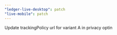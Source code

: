 ```yaml
---
"ledger-live-desktop": patch
"live-mobile": patch
---
```


Update trackingPolicy url for variant A in privacy optin
